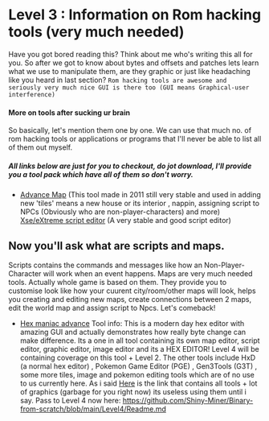 # Level 3 : Information on Rom hacking tools (very much needed)
Have you got bored reading this? Think about me who's writing this all for you.
So after we got to know about bytes and offsets and patches lets learn what we use to manipulate them,
are they graphic or just like headaching like you heard in last section?
``Rom hacking tools are awesome and seriously very much nice GUI is there too (GUI means Graphical-user interference)``
#### More on tools after sucking ur brain
So basically, let's mention them one by one.
We can use that much no. of rom hacking tools or applications or programs that I'll never be able to list all of them out myself.
##### All links below are just for you to checkout, do jot download, I'll provide you a tool pack which have all of them so don't worry.
* [Advance Map](https://www.hackromtools.info/advance-map/?amp=1) (This tool made in 2011 still very stable and used in adding new 'tiles' means a new house or its interior , nappin, assigning script to NPCs (Obviously who are non-player-characters) and more)
[Xse/eXtreme script editor](https://www.hackromtools.info/xse/) (A very stable and good script editor)
## Now you'll ask what are scripts and maps.
Scripts contains the commands and messages like how an Non-Player-Character will work when an event happens.
Maps are very much needed tools. Actually whole game is based on them. They provide you to customise look like how your cuurent city/room/other maps will look, helps you creating and editing new maps, create connections between 2 maps, edit the world map and assign script to Npcs.
Let's comeback!
* [Hex maniac advance](https://www.pokecommunity.com/threads/hexmaniacadvance-a-new-hex-editor-for-gen-3-hacking.428388/)
Tool info: This is a modern day hex editor with amazing GUI and actually demonstrates how really byte change can make difference. Its a one in all tool containing its own map editor, script editor, graphic editor, image editor and its a HEX EDITOR! Level 4 will be containing coverage on this tool + Level 2.
The other tools include HxD (a normal hex editor) , Pokemon Game Editor (PGE) , Gen3Tools (G3T) , some more tiles, image and pokemon editing tools which are of no use to us currently here.
As i said [Here](https://github.com/Shiny-Miner/GBA-Binary-hacking-assets) is the link that contains all tools + lot of graphics (garbage for you right now) its useless using them until i say.
Pass to Level 4 now here:
https://github.com/Shiny-Miner/Binary-from-scratch/blob/main/Level4/Readme.md

